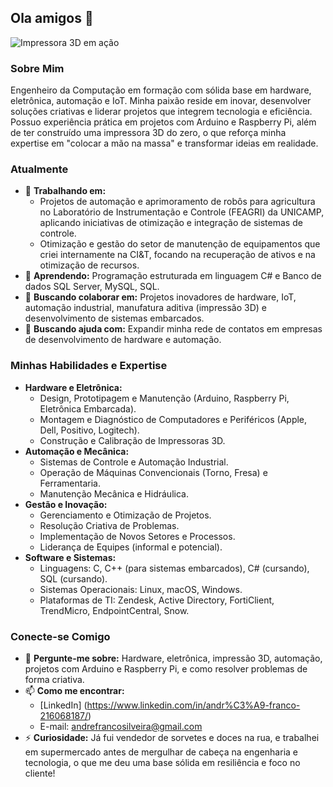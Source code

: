 ## Ola amigos 👋

![Impressora 3D em ação](https://github.com/afrancox/afrancox/blob/main/assets/sua-animacao-3d.gif?raw=true)

### **Sobre Mim**

Engenheiro da Computação em formação com sólida base em hardware, eletrônica, automação e IoT. Minha paixão reside em inovar, desenvolver soluções criativas e liderar projetos que integrem tecnologia e eficiência. Possuo experiência prática em projetos com Arduino e Raspberry Pi, além de ter construído uma impressora 3D do zero, o que reforça minha expertise em "colocar a mão na massa" e transformar ideias em realidade.

### **Atualmente**

* 🔭 **Trabalhando em:**
    * Projetos de automação e aprimoramento de robôs para agricultura no Laboratório de Instrumentação e Controle (FEAGRI) da UNICAMP, aplicando iniciativas de otimização e integração de sistemas de controle.
    * Otimização e gestão do setor de manutenção de equipamentos que criei internamente na CI&T, focando na recuperação de ativos e na otimização de recursos.
* 🌱 **Aprendendo:** Programação estruturada em linguagem C# e Banco de dados SQL Server, MySQL, SQL.
* 👯 **Buscando colaborar em:** Projetos inovadores de hardware, IoT, automação industrial, manufatura aditiva (impressão 3D) e desenvolvimento de sistemas embarcados.
* 🤔 **Buscando ajuda com:** Expandir minha rede de contatos em empresas de desenvolvimento de hardware e automação.

### **Minhas Habilidades e Expertise**

* **Hardware e Eletrônica:**
    * Design, Prototipagem e Manutenção (Arduino, Raspberry Pi, Eletrônica Embarcada).
    * Montagem e Diagnóstico de Computadores e Periféricos (Apple, Dell, Positivo, Logitech).
    * Construção e Calibração de Impressoras 3D.
* **Automação e Mecânica:**
    * Sistemas de Controle e Automação Industrial.
    * Operação de Máquinas Convencionais (Torno, Fresa) e Ferramentaria.
    * Manutenção Mecânica e Hidráulica.
* **Gestão e Inovação:**
    * Gerenciamento e Otimização de Projetos.
    * Resolução Criativa de Problemas.
    * Implementação de Novos Setores e Processos.
    * Liderança de Equipes (informal e potencial).
* **Software e Sistemas:**
    * Linguagens: C, C++ (para sistemas embarcados), C# (cursando), SQL (cursando).
    * Sistemas Operacionais: Linux, macOS, Windows.
    * Plataformas de TI: Zendesk, Active Directory, FortiClient, TrendMicro, EndpointCentral, Snow.

### **Conecte-se Comigo**

* 💬 **Pergunte-me sobre:** Hardware, eletrônica, impressão 3D, automação, projetos com Arduino e Raspberry Pi, e como resolver problemas de forma criativa.
* 📫 **Como me encontrar:**
    * [LinkedIn] (https://www.linkedin.com/in/andr%C3%A9-franco-216068187/)
    * E-mail: andrefrancosilveira@gmail.com
* ⚡ **Curiosidade:** Já fui vendedor de sorvetes e doces na rua, e trabalhei em supermercado antes de mergulhar de cabeça na engenharia e tecnologia, o que me deu uma base sólida em resiliência e foco no cliente!
